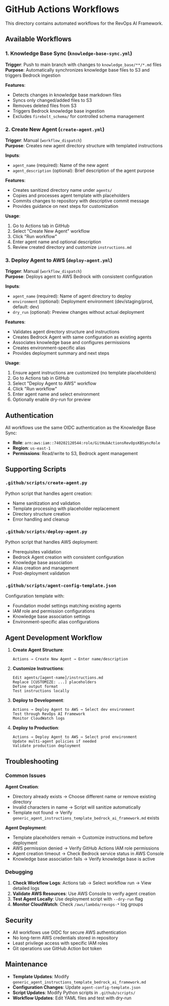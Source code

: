 # GitHub Actions Workflows

This directory contains automated workflows for the RevOps AI Framework.

## Available Workflows

### 1. Knowledge Base Sync (`knowledge-base-sync.yml`)
**Trigger**: Push to main branch with changes to `knowledge_base/**/*.md` files  
**Purpose**: Automatically synchronizes knowledge base files to S3 and triggers Bedrock ingestion

**Features**:
- Detects changes in knowledge base markdown files
- Syncs only changed/added files to S3
- Removes deleted files from S3
- Triggers Bedrock knowledge base ingestion
- Excludes `firebolt_schema/` for controlled schema management

### 2. Create New Agent (`create-agent.yml`)
**Trigger**: Manual (`workflow_dispatch`)  
**Purpose**: Creates new agent directory structure with templated instructions

**Inputs**:
- `agent_name` (required): Name of the new agent
- `agent_description` (optional): Brief description of the agent purpose

**Features**:
- Creates sanitized directory name under `agents/`
- Copies and processes agent template with placeholders
- Commits changes to repository with descriptive commit message
- Provides guidance on next steps for customization

**Usage**:
1. Go to Actions tab in GitHub
2. Select "Create New Agent" workflow
3. Click "Run workflow"
4. Enter agent name and optional description
5. Review created directory and customize `instructions.md`

### 3. Deploy Agent to AWS (`deploy-agent.yml`)
**Trigger**: Manual (`workflow_dispatch`)  
**Purpose**: Deploys agent to AWS Bedrock with consistent configuration

**Inputs**:
- `agent_name` (required): Name of agent directory to deploy
- `environment` (optional): Deployment environment (dev/staging/prod, default: dev)
- `dry_run` (optional): Preview changes without actual deployment

**Features**:
- Validates agent directory structure and instructions
- Creates Bedrock Agent with same configuration as existing agents
- Associates knowledge base and configures permissions
- Creates environment-specific alias
- Provides deployment summary and next steps

**Usage**:
1. Ensure agent instructions are customized (no template placeholders)
2. Go to Actions tab in GitHub
3. Select "Deploy Agent to AWS" workflow
4. Click "Run workflow"
5. Enter agent name and select environment
6. Optionally enable dry-run for preview

## Authentication

All workflows use the same OIDC authentication as the Knowledge Base Sync:
- **Role**: `arn:aws:iam::740202120544:role/GitHubActionsRevOpsKBSyncRole`
- **Region**: `us-east-1`
- **Permissions**: Read/write to S3, Bedrock agent management

## Supporting Scripts

### `.github/scripts/create-agent.py`
Python script that handles agent creation:
- Name sanitization and validation
- Template processing with placeholder replacement
- Directory structure creation
- Error handling and cleanup

### `.github/scripts/deploy-agent.py`
Python script that handles AWS deployment:
- Prerequisites validation
- Bedrock Agent creation with consistent configuration
- Knowledge base association
- Alias creation and management
- Post-deployment validation

### `.github/scripts/agent-config-template.json`
Configuration template with:
- Foundation model settings matching existing agents
- IAM role and permission configurations
- Knowledge base association settings
- Environment-specific alias configurations

## Agent Development Workflow

1. **Create Agent Structure**:
   ```
   Actions → Create New Agent → Enter name/description
   ```

2. **Customize Instructions**:
   ```
   Edit agents/[agent-name]/instructions.md
   Replace [CUSTOMIZE: ...] placeholders
   Define output format
   Test instructions locally
   ```

3. **Deploy to Development**:
   ```
   Actions → Deploy Agent to AWS → Select dev environment
   Test through RevOps AI Framework
   Monitor CloudWatch logs
   ```

4. **Deploy to Production**:
   ```
   Actions → Deploy Agent to AWS → Select prod environment
   Update multi-agent policies if needed
   Validate production deployment
   ```

## Troubleshooting

### Common Issues

**Agent Creation**:
- Directory already exists → Choose different name or remove existing directory
- Invalid characters in name → Script will sanitize automatically
- Template not found → Verify `generic_agent_instructions_template_bedrock_ai_framework.md` exists

**Agent Deployment**:
- Template placeholders remain → Customize instructions.md before deployment
- AWS permission denied → Verify GitHub Actions IAM role permissions
- Agent creation timeout → Check Bedrock service status in AWS Console
- Knowledge base association fails → Verify knowledge base is active

### Debugging

1. **Check Workflow Logs**: Actions tab → Select workflow run → View detailed logs
2. **Validate AWS Resources**: Use AWS Console to verify agent creation
3. **Test Agent Locally**: Use deployment script with `--dry-run` flag
4. **Monitor CloudWatch**: Check `/aws/lambda/revops-*` log groups

## Security

- All workflows use OIDC for secure AWS authentication
- No long-term AWS credentials stored in repository
- Least privilege access with specific IAM roles
- Git operations use GitHub Action bot token

## Maintenance

- **Template Updates**: Modify `generic_agent_instructions_template_bedrock_ai_framework.md`
- **Configuration Changes**: Update `agent-config-template.json`
- **Script Updates**: Modify Python scripts in `.github/scripts/`
- **Workflow Updates**: Edit YAML files and test with dry-run